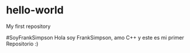# hello-world
My first repository

#SoyFrankSimpson
Hola soy FrankSimpson, amo C++ y este es mi primer Repositorio :)

